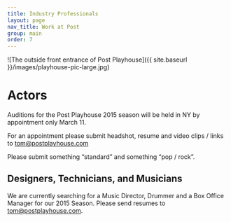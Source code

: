 ```yaml
---
title: Industry Professionals
layout: page
nav_title: Work at Post
group: main
order: 7
---
```


![The outside front entrance of Post Playhouse]({{ site.baseurl }}/images/playhouse-pic-large.jpg)

# Actors

Auditions for the Post Playhouse 2015 season will be held in NY by appointment only
March 11.

For an appointment please submit headshot, resume and video clips / links to [tom@postplayhouse.com](mailto:tom@postplayhouse.com)

Please submit something “standard” and something “pop / rock”.

## Designers, Technicians, and Musicians

We are currently searching for a Music Director, Drummer and a Box Office Manager for our 2015 Season.  Please send resumes to tom@postplayhouse.com.
